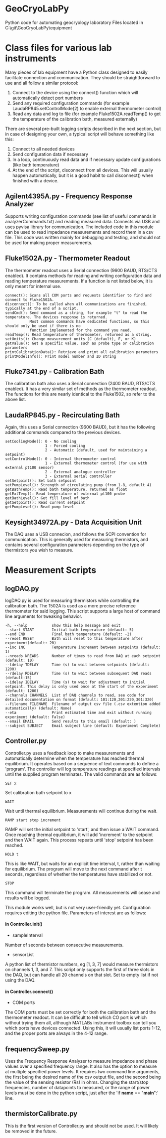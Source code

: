 # GeoCryoLabPy
Python code for automating geocryology laboratory
Files located in C:\git\GeoCryoLabPy\equipment

# Class files for various lab instruments

Many pieces of lab equipment have a Python class designed to easily facilitate connection and communication. They should be straightforward to use and all follow a similar protocol:
1. Connect to the device using the connect() function which will automatically detect port numbers
2. Send any required configuration commands (for example LaudaRP845.setControlMode(2) to enable external thermometer control)
3. Read any data and log to file (for example Fluke1502A.readTemp() to get the temperature of the calibration bath, measured externally)

There are several pre-built logging scripts described in the next section, but in case of designing your own, a typical script will behave something like this:
1. Connect to all needed devices
2. Send configuration data if necessary
3. In a loop, continuously read data and if necessary update configurations (like bath temperature)
4. At the end of the script, disconnect from all devices. This will usually happen automatically, but it is a good habit to call disconnect() when finished with a device.

## Agilent4395A.py - Frequency Response Analyzer

Supports writing configuration commands (see list of useful commands in analyzerCommands.txt) and reading measured data. Connects via USB and uses pyvisa library for communication. The included code in this module can be used to read impedance measurements and record them in a csv file. This code was written mainly for debugging and testing, and should not be used for making proper measurements.

## Fluke1502A.py - Thermometer Readout

The thermometer readout uses a Serial connection (9600 BAUD, RTS/CTS enabled). It contains methods for reading and writing configuration data and reading temperature measurements. If a function is not listed below, it is only meant for internal use.
    
    connect(): Scans all COM ports and requests identifier to find and connect to Fluke1502A.
    disconnect(): To be called when all communications are finished, typically at the end of a script.
    sendCmd(): Send command as a string, for example "t" to read the temperature. The devices response is returned. 
               Most common commands have dedicated functions, so this should only be used if there is no 
               function implemented for the command you need.
    readTemp(): Read temperature of thermometer, returned as a string.
    setUnits(): Change measurement units (C (default), F, or K)
    getValue(): Get a specific value, such as probe type or calibration parameters
    printCalibrationData(): Retrieve and print all calibration parameters
    printModelInfo(): Print model number and ID string

## Fluke7341.py - Calibration Bath

The calibration bath also uses a Serial connection (2400 BAUD, RTS/CTS enabled). It has a very similar set of methods as the thermometer readout. The functions for this are nearly identical to the Fluke1502, so refer to the above list.

## LaudaRP845.py - Recirculating Bath

Again, this uses a Serial connection (9600 BAUD), but it has the following additional commands compared to the previous devices.
    
    setCoolingMode(): 0 - No cooling
                      1 - Forced cooling
                      2 - Automatic (default, used for maintaining a setpoint)
    setControlMode(): 0 - Internal thermometer control
                      1 - External thermometer control (for use with external pt100 sensor)
                      2 - External analogue controller
                      3 - External serial controller
    setSetpoint(): Set bath setpoint
    setPumpLevel(): Strength of circulating pump (from 1-8, default 4)
    getBathTemp(): Read bath temperature, returned as float
    getExtTemp(): Read temperature of external pt100 probe
    getBathLevel(): Get fill level of bath
    getSetpoint(): Read current setpoint
    getPumpLevel(): Read pump level    
    
## Keysight34972A.py - Data Acquisition Unit

The DAQ uses a USB connecion, and follows the SCPI convention for communication. This is generally used for measuring thermistors, and contains several configuration parameters depending on the type of thermistors you wish to measure.

# Measurement Scripts

## logDAQ.py

logDAQ.py is used for measuring thermistors while controlling the calibration bath. The 1502A is used as a more precise reference thermometer for said logging. This script supports a large host of command line arguments for tweaking behavior.

    -h, --help           show this help message and exit
    --start START        Initial bath temperature (default: 5)
    --end END            Final bath temperature (default: -2)
    --reset RESET        Bath will reset to this temperature after experiment(default: 20)
    --inc INC            Temperature increment between setpoints (default: 1)
    --nreads NREADS      Number of times to read from DAQ at each setpoint (default: 10)
    --tdelay TDELAY      Time (s) to wait between setpoints (default: 1200)
    --rdelay RDELAY      Time (s) to wait between subsequent DAQ reads (default:15)
    --idelay IDELAY      Time (s) to wait for adjustment to initial setpoint. This delay is only used once at the start of the experiment (default: 1200)
    --channels CHANNELS  List of DAQ channels to read, see code for detailed documentation on format (default: 101:120,201:220,301:320)
    --filename FILENAME  Filename of output csv file (.csv extention added automatically) (default: None)
    --eta                Print estimated time and exit without running experiment (default: False)
    --email EMAIL        Send results to this email (default: )
    --subject SUBJECT    Email subject line (default: Experiment Complete)

## Controller.py

Controller.py uses a feedback loop to make measurements and automatically determine when the temperature has reached thermal equilibrium. It operates based on a sequence of text commands to define a 'program'. The controller will log temperature readings at specified intervals until the supplied program terminates. The valid commands are as follows:

    SET x
Set calibration bath setpoint to x

    WAIT
Wait until thermal equilibrium. Measurements will continue during the wait.

    RAMP start stop increment
RAMP will set the initial setpoint to 'start', and then issue a WAIT command. Once reaching thermal equilibrium, it will add 'increment' to the setpoint and then WAIT again. This process repeats until 'stop' setpoint has been reached.

    HOLD t
This is like WAIT, but waits for an explicit time interval, t, rather than waiting for equilibrium. The program will move to the next command after t seconds, regardless of whether the temperatures have stabilized or not.

    STOP
This command will terminate the program. All measurements will cease and results will be logged.

This module works well, but is not very user-friendly yet. Configuration requires editing the python file. Parameters of interest are as follows:

#### in Controller.__init__()
* sampleInterval

Number of seconds between consecutive measurements.
* sensorList

A python list of thermistor numbers, eg [1, 3, 7] would measure thermistors on channels 1, 3, and 7. This script only supports the first of three slots in the DAQ, but can handle all 20 channels on that slot. Set to empty list if not using the DAQ.

#### in Controller.connect()
* COM ports

The COM ports must be set correctly for both the calibration bath and the thermometer readout. It can be difficult to tell which CO port is which without trying them all, although MATLABs instrument toolbox can tell you which ports have devices connected. Using this, it will usually list ports 1-12, and the proper ports are always in the 4-12 range.

## frequencySweep.py

Uses the Frequency Response Analyzer to measure impedance and phase values over a specified frequency range. It also has the option to measure at multiple specified power levels. It requires two command line arguments, the first being the desired name of the csv output file, and the second being the value of the sensing resistor (Rs) in ohms. Changing the start/stop frequencies, number of datapoints to measured, or the range of power levels must be done in the python script, just after the 'if __name__ == "__main__":' line.

## thermistorCalibrate.py

This is the first version of Controller.py and should not be used. It will likely be removed in the future.
